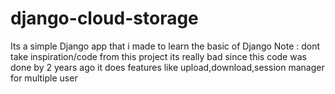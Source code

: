# django-cloud-storage

Its a simple Django app that i made to learn the basic of Django 
Note : dont take inspiration/code from this project its really bad since this code was done by 2 years ago 
it does features like upload,download,session manager for multiple user
